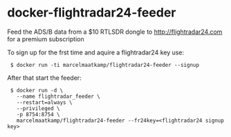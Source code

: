 # docker-flightradar24-feeder

Feed the ADS/B data from a $10 RTLSDR dongle to http://flightradar24.com for a premium subscription

To sign up for the frst time and aquire a flightradar24 key use:
```
 $ docker run -ti marcelmaatkamp/flightradar24-feeder --signup
```

After that start the feeder: 
```
 $ docker run -d \
   --name flightradar_feeder \
   --restart=always \
   --privileged \
   -p 8754:8754 \
   marcelmaatkamp/flightradar24-feeder --fr24key=<flightradar24 signup key>
```
